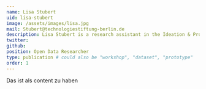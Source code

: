 ```yaml
---
name: Lisa Stubert
uid: lisa-stubert
image: /assets/images/lisa.jpg
mail: Stubert@technologiestiftung-berlin.de
description: Lisa Stubert is a research assistant in the Ideation & Prototyping Lab of the Technologiestiftung Berlin working on Open Data. After a bachelor’s degree in natural sciences she completed her master’s degree in Geoinformation and Visualization at the University of Potsdam. Her focus is on finding complex relationships between data in order to better understand and model conditions and processes in our environment.
twitter: 
github:
position: Open Data Researcher
type: publication # could also be "workshop", "dataset", "prototype"
order: 1
---
```



Das ist als content zu haben
